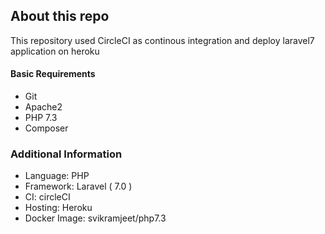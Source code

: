 ## About this repo

This repository used CircleCI as continous integration and deploy laravel7 application on heroku

#### Basic Requirements
  * Git
  * Apache2
  * PHP 7.3
  * Composer
  
### Additional Information
- Language: PHP
- Framework: Laravel ( 7.0 )
- CI: circleCI
- Hosting: Heroku
- Docker Image: svikramjeet/php7.3
